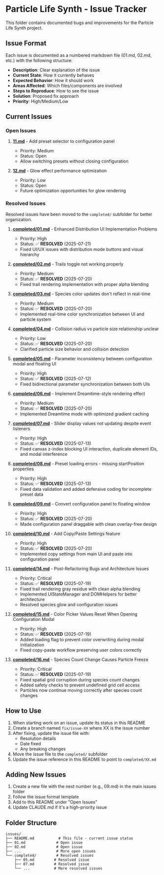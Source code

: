 # Particle Life Synth - Issue Tracker

This folder contains documented bugs and improvements for the Particle Life Synth project.

## Issue Format

Each issue is documented as a numbered markdown file (01.md, 02.md, etc.) with the following structure:

- **Description**: Clear explanation of the issue
- **Current State**: How it currently behaves
- **Expected Behavior**: How it should work
- **Areas Affected**: Which files/components are involved
- **Steps to Reproduce**: How to see the issue
- **Solution**: Proposed fix approach
- **Priority**: High/Medium/Low

## Current Issues

### Open Issues

1. **[11.md](11.md)** - Add preset selector to configuration panel
   - Priority: Medium
   - Status: Open
   - Allow switching presets without closing configuration

2. **[12.md](12.md)** - Glow effect performance optimization
   - Priority: Low
   - Status: Open
   - Future optimization opportunities for glow rendering


### Resolved Issues

Resolved issues have been moved to the `completed/` subfolder for better organization.

1. **[completed/01.md](completed/01.md)** - Enhanced Distribution UI Implementation Problems
   - Priority: High
   - Status: ✅ **RESOLVED** (2025-07-21)
   - Fixed UI/UX issues with distribution mode buttons and visual hierarchy

2. **[completed/02.md](completed/02.md)** - Trails toggle not working properly
   - Priority: Medium
   - Status: ✅ **RESOLVED** (2025-07-20)
   - Fixed trail rendering implementation with proper alpha blending

2. **[completed/03.md](completed/03.md)** - Species color updates don't reflect in real-time
   - Priority: Medium
   - Status: ✅ **RESOLVED** (2025-07-20)
   - Implemented real-time color synchronization between UI and particle system

3. **[completed/04.md](completed/04.md)** - Collision radius vs particle size relationship unclear
   - Priority: Low
   - Status: ✅ **RESOLVED** (2025-07-20)
   - Clarified particle size behavior and collision detection

4. **[completed/05.md](completed/05.md)** - Parameter inconsistency between configuration modal and floating UI
   - Priority: High
   - Status: ✅ **RESOLVED** (2025-07-12)
   - Fixed bidirectional parameter synchronization between both UIs

5. **[completed/06.md](completed/06.md)** - Implement Dreamtime-style rendering effect
   - Priority: Medium
   - Status: ✅ **RESOLVED** (2025-07-20)
   - Implemented Dreamtime mode with optimized gradient caching

6. **[completed/07.md](completed/07.md)** - Slider display values not updating despite event listeners
   - Priority: High
   - Status: ✅ **RESOLVED** (2025-07-13)
   - Fixed canvas z-index blocking UI interaction, duplicate element IDs, and modal interference

7. **[completed/08.md](completed/08.md)** - Preset loading errors - missing startPosition properties
   - Priority: High
   - Status: ✅ **RESOLVED** (2025-07-13)
   - Fixed data validation and added defensive coding for incomplete preset data

8. **[completed/09.md](completed/09.md)** - Convert configuration panel to floating window
   - Priority: High
   - Status: ✅ **RESOLVED** (2025-07-20)
   - Made configuration panel draggable with clean overlay-free design

9. **[completed/10.md](completed/10.md)** - Add Copy/Paste Settings feature
   - Priority: High
   - Status: ✅ **RESOLVED** (2025-07-20)
   - Implemented copy settings from main UI and paste into configuration panel

10. **[completed/14.md](completed/14.md)** - Post-Refactoring Bugs and Architecture Issues
    - Priority: Critical
    - Status: ✅ **RESOLVED** (2025-07-19)
    - Fixed trail rendering gray residue with clean alpha blending
    - Implemented UIStateManager and DOMHelpers for better architecture
    - Resolved species glow and configuration issues

11. **[completed/15.md](completed/15.md)** - Color Picker Values Reset When Opening Configuration Modal
    - Priority: High
    - Status: ✅ **RESOLVED** (2025-07-19)
    - Added loading flag to prevent color overwriting during modal initialization
    - Fixed copy-paste workflow preserving user colors correctly

12. **[completed/16.md](completed/16.md)** - Species Count Change Causes Particle Freeze
    - Priority: Critical
    - Status: ✅ **RESOLVED** (2025-07-19)
    - Fixed spatial grid corruption during species count changes
    - Added safety checks to prevent undefined grid cell access
    - Particles now continue moving correctly after species count changes

## How to Use

1. When starting work on an issue, update its status in this README
2. Create a branch named `fix/issue-XX` where XX is the issue number
3. After fixing, update the issue file with:
   - Resolution details
   - Date fixed
   - Any breaking changes
4. Move the issue file to the `completed/` subfolder
5. Update the issue reference in this README to point to `completed/XX.md`

## Adding New Issues

1. Create a new file with the next number (e.g., 09.md) in the main issues folder
2. Follow the issue format template
3. Add to this README under "Open Issues"
4. Update CLAUDE.md if it's a high-priority issue

## Folder Structure

```
issues/
├── README.md           # This file - current issue status
├── 01.md              # Open issue
├── 02.md              # Open issue
├── ...                # More open issues
└── completed/         # Resolved issues
    ├── 05.md         # Resolved issue
    ├── 07.md         # Resolved issue
    └── ...           # More resolved issues
```